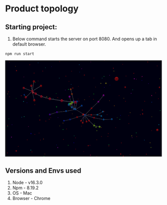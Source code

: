 # Product topology

## Starting project:
1. Below command starts the server on port 8080. And opens up a tab in default browser.

```
npm run start
```

![Demo](./demo.png)

## Versions and Envs used
1. Node     -   v16.3.0
2. Npm      -   8.19.2
3. OS       -   Mac
4. Browser  -   Chrome
